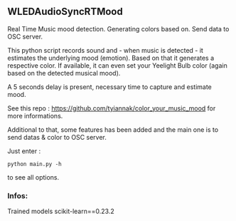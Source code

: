 ## WLEDAudioSyncRTMood

Real Time Music mood detection. Generating colors based on. Send data to OSC server.

This python script records sound and - when music is detected - it estimates the underlying mood (emotion). Based on that it generates a respective color. If available, it can even set your Yeelight Bulb color (again based on the detected musical mood). 

A 5 seconds delay is present, necessary time to capture and estimate mood.

See this repo : https://github.com/tyiannak/color_your_music_mood for more informations.

Additional to that, some features has been added and the main one is to send datas & color to OSC server.

Just enter :
```
python main.py -h
```
to see all options.

### Infos:

Trained models scikit-learn==0.23.2
